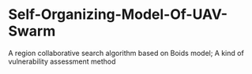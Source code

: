 # Self-Organizing-Model-Of-UAV-Swarm
A region collaborative search algorithm based on Boids model; A kind of vulnerability assessment method
